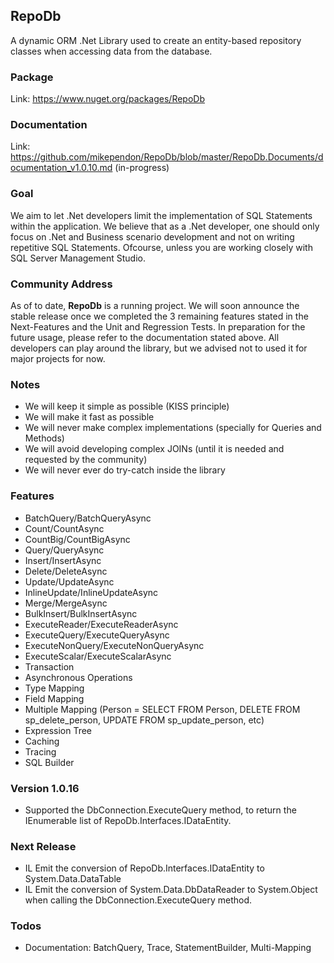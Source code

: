 ## RepoDb

A dynamic ORM .Net Library used to create an entity-based repository classes when accessing data from the database.

### Package
Link: https://www.nuget.org/packages/RepoDb

### Documentation
Link: https://github.com/mikependon/RepoDb/blob/master/RepoDb.Documents/documentation_v1.0.10.md (in-progress)

### Goal

We aim to let .Net developers limit the implementation of SQL Statements within the application. We believe that as a .Net developer, one should only focus on .Net and Business scenario development and not on writing repetitive SQL Statements. Ofcourse, unless you are working closely with SQL Server Management Studio.

### Community Address

As of to date, **RepoDb** is a running project. We will soon announce the stable release once we completed the 3 remaining features stated in the Next-Features and the Unit and Regression Tests. In preparation for the future usage, please refer to the documentation stated above. All developers can play around the library, but we advised not to used it for major projects for now.

### Notes

 - We will keep it simple as possible (KISS principle)
 - We will make it fast as possible
 - We will never make complex implementations (specially for Queries and Methods)
 - We will avoid developing complex JOINs (until it is needed and requested by the community)
 - We will never ever do try-catch inside the library

### Features

 - BatchQuery/BatchQueryAsync
 - Count/CountAsync
 - CountBig/CountBigAsync
 - Query/QueryAsync
 - Insert/InsertAsync
 - Delete/DeleteAsync
 - Update/UpdateAsync
 - InlineUpdate/InlineUpdateAsync
 - Merge/MergeAsync
 - BulkInsert/BulkInsertAsync
 - ExecuteReader/ExecuteReaderAsync
 - ExecuteQuery/ExecuteQueryAsync
 - ExecuteNonQuery/ExecuteNonQueryAsync
 - ExecuteScalar/ExecuteScalarAsync
 - Transaction
 - Asynchronous Operations
 - Type Mapping
 - Field Mapping
 - Multiple Mapping (Person = SELECT FROM Person, DELETE FROM sp_delete_person, UPDATE FROM sp_update_person, etc)
 - Expression Tree
 - Caching
 - Tracing
 - SQL Builder

### Version 1.0.16

 - Supported the DbConnection.ExecuteQuery<TEntity> method, to return the IEnumerable list of RepoDb.Interfaces.IDataEntity.

### Next Release

 - IL Emit the conversion of RepoDb.Interfaces.IDataEntity to System.Data.DataTable
 - IL Emit the conversion of System.Data.DbDataReader to System.Object when calling the DbConnection.ExecuteQuery method.
 
### Todos

 - Documentation: BatchQuery, Trace, StatementBuilder, Multi-Mapping
